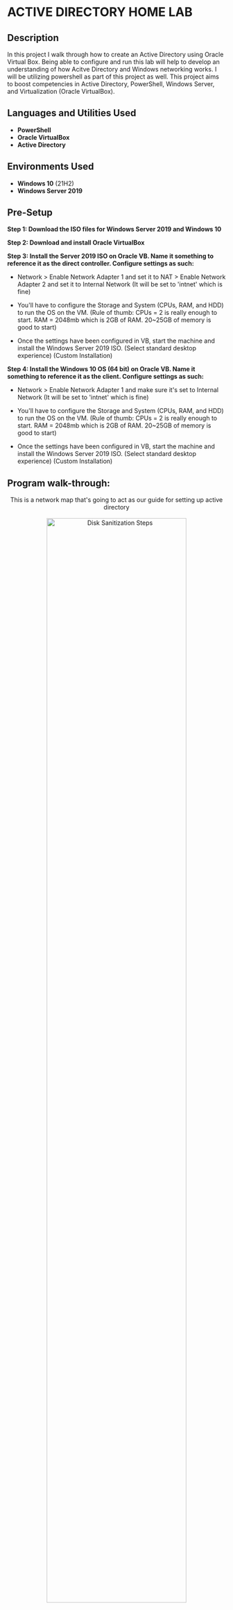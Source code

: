 <h1>ACTIVE DIRECTORY HOME LAB</h1>



<h2>Description</h2>
In this project I walk through how to create an Active Directory using Oracle Virtual Box. Being able to configure and run this lab will help to develop an understanding of how Acitve Directory and Windows networking works. I will be utilizing powershell as part of this project as well. This project aims to boost competencies in Active Directory, PowerShell, Windows Server, and Virtualization (Oracle VirtualBox).
<br />

<h2>Languages and Utilities Used</h2>

- <b>PowerShell</b> 
- <b>Oracle VirtualBox</b>
- <b>Active Directory</b>

<h2>Environments Used </h2>

- <b>Windows 10</b> (21H2)
- <b>Windows Server 2019</b>

<h2>Pre-Setup</h2>

<b>Step 1: Download the ISO files for Windows Server 2019 and Windows 10</b>

<b>Step 2: Download and install Oracle VirtualBox</b>

<b>Step 3: Install the Server 2019 ISO on Oracle VB. Name it something to reference it as the direct controller. Configure settings as such:</b>
 
 - Network > Enable Network Adapter 1 and set it to NAT > Enable Network Adapter 2 and set it to Internal Network (It will be set to 'intnet' which is fine)

 - You'll have to configure the Storage and System (CPUs, RAM, and HDD) to run the OS on the VM. (Rule of thumb: CPUs = 2 is really enough to start. RAM = 2048mb which is 2GB of RAM. 20~25GB of memory is good to start)

 - Once the settings have been configured in VB, start the machine and install the Windows Server 2019 ISO. (Select standard desktop experience) (Custom Installation)  
 
<b>Step 4: Install the Windows 10 OS (64 bit) on Oracle VB. Name it something to reference it as the client. Configure settings as such:</b>
  
 - Network > Enable Network Adapter 1 and make sure it's set to Internal Network (It will be set to 'intnet' which is fine)
  
 - You'll have to configure the Storage and System (CPUs, RAM, and HDD) to run the OS on the VM. (Rule of thumb: CPUs = 2 is really enough to start. RAM = 2048mb which is 2GB of RAM. 20~25GB of memory is good to start)

 - Once the settings have been configured in VB, start the machine and install the Windows Server 2019 ISO. (Select standard desktop experience) (Custom Installation)


<h2>Program walk-through:</h2>

<p align="center">
This is a network map that's going to act as our guide for setting up active directory <br/>
 <br />
<img src="https://i.imgur.com/POBDPEt.png" height="80%" width="80%" alt="Disk Sanitization Steps"/>
<br />
<br />
<b>IN SERVER 2019</b>  <br/>
 <br />
 <b>STEP 1:</b> ESTABLISH THE IP ADDRESS FOR THE INTERNAL NETWORK (The NAT network will be utilizing our connection for internet access so it already has an IP)

  - Setup IP address for the INTERNAL network. The The network adapter from NAT is pulling internet from our home address so that will have the typical IP of our home. The IP of the INTERNAL adapter is not connected and so the 
	 DHCP is automatically giving it an IP. (Home is usually a 10.0.?.? for example). Select the network tab in bottom right corner and go to ethernet. Select change adapter
	 options > rename the Connected network as _INTERNET_ (or something to indicate there's a connection), and the Internal Non-Connected network X_Internal_X (or something to indicate there's no connection on that network).

 - Go back to the network icon in the bottom right corner > change adapter options > select the INTERNAL network > Right click and select properties > Select IPV4 and select 'use the
	 following IP address to change > set IP to what we mapped out on our network map 172.16.0.1 and same for subnet mask, 255.255.255.0 ( Default gateway will assign itself as the domain controller itself will serve as 
	 the default gateway, and when we install active directory the DNS server will assign itself. So for the preferred DNS you can enter its own IP address or the loopback addres which
	 is 127.0.0.1)
<br />

<img src="https://i.imgur.com/0iFQtaT.png" height="80%" width="80%" alt="Disk Sanitization Steps"/>
<br />
<br />
<b>Step 2:</b> RENAME THE PC 
<br/>

 - Right click start menu > System > Rename this PC. I renamed it Domain Controller as this is the server that will give/restrict internet access to the client.
<br />

<b>Step 3:</b> INSTALL ACTIVE DIRECTORY DOMAIN SERVICES (AD DS) AND CREATE A DOMAIN

 - In the Server Manager Window select Add roles and features > Next: Installation Type > Next: Server Selection (Should only be 1 listed that we set up) > Server Roles: Select Active Directory Domain Services > 
	 Next: Features> Next: AD DS >Confirmation: Install. Select the icon at the top for notifications, under Post-deployment Configuration select 'Promote This server to a domain controller 

 - Promoting the server to a domain controller will create the actual domain.  In the Deployment configuration select Add new forest and assign Root Domain Name (Can be anything really/I used mydomain.com for simplicity
	 and walkthrough purposes) select Next > Create Password, Next > Next through everything until you get to 'Install.' The system will restart once it's complete and you should now see a MYDOMAIN/Administrator title on the login
	screen. 
<br />
<img src="https://i.imgur.com/yNZZx1X.png" height="80%" width="80%" alt="Disk Sanitization Steps"/>
<br />
<br />
<b>Step 4:</b> BUILD OUR OWN DEDICATED ADMIN ACCOUNT

  - Start > Administrative Tools > Active Directory Users and Computers. Select the newly created mydomain.com on the left hand side. Right click and create new organization unit to put admin account in (_ADMINS). Right Click 
	 the new _ADMINS folder and create a new user. For naming conventions, typically you want to refer to what your company's policy is on how they want naming conventions to work. For example, some companies will typically
	 say j.doe@company.com, or jane.doe@company.com, or jdoe@company.com. IN this case I'll use a (to indicate admin user) and first initial last name to indicate myself as the admin user for this domain (a-nwalker@mydomain.com).
	 Because this is a LAB environment, I'm setting the password to never expire. Typically you DO not want to have this set up, you'll need to refer to your company's security policy on password usage, but in MOST corporate
	 organizations you'll want to have a security feature. *It's ALWAYS best practice to change your password often and to use passphrases as opposed to words*

<img src="https://i.imgur.com/0AxmjKY.png" height="80%" width="80%" alt="Disk Sanitization Steps"/>

   - Now that we've created the user, we need to officially make it an admin user. Right click the new user name created > properties > member of > Add > Type: Domain Admins in the box and select 'check name' > apply > and it
	 should bring you back to the screen with the user name showing now as an admin user.

   - Let's Test It! Log out of the domain controller. Select other user. Input the admins username and password that we just created to log in! 
<br />
<img src="https://i.imgur.com/G3FtvRD.png" height="80%" width="80%" alt="Disk Sanitization Steps"/>
<br />
<br />
<b>Step 5:</b> INSTALL RAS/NAT (Remote Access Server/Network Address Translation)  *Purpose is that when we create the Windows 10 Client, it'll allow it to be on a private virtual network and we can access the internet THROUGH the
	Domain Controller*

   - Server Manager > Add Roles and Features > Next until you get to server roles and then select Remote Access > Next until you get to role services and select 'Routing' (DirectAccess and VPN (RAS) will auto select) > Next 
	 everything until you get to 'install.'

   - Once it's finished installing, close the window. Then head up to the server manager dashboard and select Tools > Routing and Remote Access > Right click the 'DOMAIN CONTROLLER(local)' Indicated with a red arrow > Configure
	 Enable Routing and Remote Access > Setup wizard appears: next > Configuration - we want NAT to allow internal clients to connect to the itnernet using one public IP address > NAT Internet Connection, you want to select the use
	 this public interface to connnect to the internt. Here you will see where we renamed our network types at the beginng. This is so we can see which one had the internet connection and then select that option here to move forward.

   - Once we finish, the 'DOMAINCONTROLLER(local)' should now be indicated by a GREEN arrow meaning we've successfully configured it.
<br />
<br />
<img src="https://i.imgur.com/BgRETsX.png" height="80%" width="80%" alt="Disk Sanitization Steps"/>
<br />
<br />
<b>Step 6:</b> SET UP DHCP SERVER ON DOMAIN CONTROLLER *This will allow the clients on the windows 10 server to obtain an IP address that will allow them internet access*

   - Server Manager Dashboard > Add Roles and features > Select DHCP Server > Next through everything until you get to 'install.'
     
   - Once DHCP is installed, go to tools in the server manager dashboard > DHCP > DHCP window will open so we can set up our scope. In the DHCP Window > view dropdown for domaincontroller > Right click IPV4 > New Scope. 
	 I'm naming the range 169.254.207.100-200 becasue that's what we're going to set our DHCP range to. Select Next. Set the starting IP: 169.254.207.100 and End IP: 169.254.207.200 and the length to 24 > it'll ask about
	 IP address exclusions within the range we set. We don't need to add any exlusions. > Lease Duration: This is how long the client will have the IP address before it refreshes. This depends on the use case for it. 
	 Important to note that if the IP has a lease duration of 8 days and lets say they were on a Starbuck's server, that IP the user is using is tied up for 8 days. In that scenario, 2 hours would be more accurate for that use. Sense 
	 we are in a lab, we can just set the IP for a further out time so 8 days is okay to use for now. > select 'yes' to configure > This is where we will enter the domain controller's IP address because the Domain controller is
	 configured for DNS to access the internet when we installed Active Directory.

<br/>
<br/>
<img src="https://i.imgur.com/rf402nm.png" height="80%" width="80%" alt="Disk Sanitization Steps"/>
<br />
<br />
<b>Step 7:</b> NEED TO SET UP ROLE/FEATURE TO BROWSE THE INTERNET FROM DOMAIN CONTROLLER *Normally you DON'T want to do this in a production environment, but in a lab setting it's fine*

   - Server manager > Configure Local Server >  Internet Explorer Ehanced Security Configuration (Turn off otherwise it'll spam you everytime you try to load a webpage. *Again inside a virtual environment and lab, it's okay
	 to turn off this setting* 

   - https//github.com/joshmadakor1/AD_PS/archive/master.zip - This is a file pulled from Josh Madakor on GitHub specifically for this tutorial. He created an accounts script that we're going to use in conjunction with powershell
	 to create users for the windows client. (Also Josh Madakor is an incredible resource for learning more about Cybersecurity and Info Sec roles). Save the file to the desktop, extract it, then open it. Pull up the names list
	 add your name to the top.

<img src="https://i.imgur.com/Bheso3k.png" height="60%" width="30%" alt="Disk Sanitization Steps"/>

   - Click start > windows powershell > Windows Powershell ISE > More > Run as administrator. Windows PowerShell ISE will open up! Go to open, select the file we just downloaded from the desktop, then select the CREATE_USERS
	 File. (We're in a lab so this is fine, but we want to make it so we can run the script. For that you would go to the command line and type 'Set-ExecutionPolicy Unrestricted' and say yes to all. Again, it's security feature
	 but in this instance, in a LAB, we are okay)

<img src="https://i.imgur.com/O3kB1aJ.png" height="80%" width="80%" alt="Disk Sanitization Steps"/>

<img src="https://i.imgur.com/88TJagv.png" height="80%" width="80%" alt="Disk Sanitization Steps"/>

- Now we can run PowerShell with the contents of the file. Let's go into the directory first on the command line: cd C:\users\a-nwalker\desktop\AD_PS-master
  
- Hit enter. We should be in the file we need on the next command line listed as ....\AD_PS-master. Now we want to see the contents of the file so type ls and enter to display the list of contents.

<img src="https://i.imgur.com/0il3rNJ.png" height="80%" width="80%" alt="Disk Sanitization Steps"/>
  
- Here we see the name.txt file, .ps1 file, etc. When we execute it should create a list of all the users from the file. So hit run and you'll see the list of names start to generate! Also, if you pull up the Active
	 Directory Users and Computers from the Tools tab in the Server Managaer Dashboard, just right click and refresh 'mydomain.com' and you'll see the _USERS file listed, and if you click into it you'll see the list of names
	 getting added to that _USERS file! 

<br/>
<br/>
<img src="https://i.imgur.com/QwTuNRZ.png" height="80%" width="80%" alt="Disk Sanitization Steps"/>

<p align="center">
<b>IN WINDOWS 10 CLIENT</b>  <br/>
<br/>
<br/>

 <b>Step 8:</b> TEST FOR INTERNET CONNECTION IN WINDOWS 10 CLIENT

- Open the command prompt on the windows 10 client. test by typing ipconfig and hitting enter. If you come up with no Default gateway, you may need
	to return to the Server 2019 OS, under DHCP right click server options and add 'router.' It'll prompt you to put in the Internal client IP address that we used in the beginning. Enter it and then add, and apply. Restart the
	tasks by right clicking the server. This should resolve the issue. Go back to the Windows 10 client and try to do an ipconfig /renew. See if that works.

<img src="https://i.imgur.com/ED2GnwG.png" height="80%" width="80%" alt="Disk Sanitization Steps"/>

 <b>Step 9:</b> ONCE CONNECTED, JOIN THE DOMAIN AND CHANGE THE NAME OF THE CLIENT COMPUTER

   - Right click start > system > scroll to the bottom to rename this computer (advanced) > Computer Name/Domain Changes (Chance name to Client1 for our purposes, and switch member of to domain: mydomain.com), create a username
	 and password (from our list we created, I put my normal username in as nwalker and password that was created throughout). 

  - If we go back to our 2019 Server we can check the DHCP Address Leases and see the Client1 listed. The same goes for the Active Directory Users and Computers, you'll see CLIENT1 listed. This means we are now able to login
	from the client computer using any of the listed names we created and a password.

<img src="https://i.imgur.com/jVamDMe.png" height="80%" width="80%" alt="Disk Sanitization Steps"/>

  - Finally, we can verify the client is connected to the domain controller by opening the command prompt and typing whoami with the result being mydomain\nwalker.

<img src="https://i.imgur.com/tgkD9KE.png" height="80%" width="80%" alt="Disk Sanitization Steps"/>

ONE FINAL NOTE: We are also able to conduct a search in AD to find ourselves or any name in a given list of names for the directory.

<img src="https://i.imgur.com/iPLrXzt.png" height="80%" width="80%" alt="Disk Sanitization Steps"/>

</p>

<!--
 ```diff
- text in red
+ text in green
! text in orange
# text in gray
@@ text in purple (and bold)@@
```
--!>
